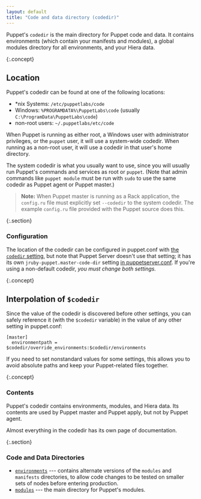 ```yaml
---
layout: default
title: "Code and data directory (codedir)"
---
```


[codedir]: ./configuration.html#codedir
[puppetserver_conf]: {{puppetserver}}/config_file_puppetserver.html

Puppet's `codedir` is the main directory for Puppet code and data. It contains environments (which contain your manifests and modules), a global modules directory for all environments, and your Hiera data.

{:.concept}
## Location

Puppet's codedir can be found at one of the following locations:

* \*nix Systems: `/etc/puppetlabs/code`
* Windows: `%PROGRAMDATA%\PuppetLabs\code` (usually `C:\ProgramData\PuppetLabs\code`)
* non-root users: `~/.puppetlabs/etc/code`

When Puppet is running as either root, a Windows user with administrator privileges, or the `puppet` user, it will use a system-wide codedir. When running as a non-root user, it will use a codedir in that user's home directory.

The system codedir is what you usually want to use, since you will usually run Puppet's commands and services as root or `puppet`. (Note that admin commands like `puppet module` must be run with `sudo` to use the same codedir as Puppet agent or Puppet master.)

> **Note:** When Puppet master is running as a Rack application, the `config.ru` file must explicitly set `--codedir` to the system codedir. The example `config.ru` file provided with the Puppet source does this.

{:.section}
### Configuration

The location of the codedir can be configured in puppet.conf with [the `codedir` setting][codedir], but note that Puppet Server doesn't use that setting; it has its own `jruby-puppet.master-code-dir` setting [in puppetserver.conf][puppetserver_conf]. If you're using a non-default codedir, _you must change both settings._

{:.concept}
## Interpolation of `$codedir`

Since the value of the codedir is discovered before other settings, you can safely reference it (with the `$codedir` variable) in the value of any other setting in puppet.conf:

    [master]
      environmentpath = $codedir/override_environments:$codedir/environments

If you need to set nonstandard values for some settings, this allows you to avoid absolute paths and keep your Puppet-related files together.

{:.concept}
### Contents

Puppet's codedir contains environments, modules, and Hiera data. Its contents are used by Puppet master and Puppet apply, but not by Puppet agent.

Almost everything in the codedir has its own page of documentation.

{:.section}
### Code and Data Directories

* [`environments`](./environments_configuring.html) --- contains alternate versions of the `modules` and `manifests` directories, to allow code changes to be tested on smaller sets of nodes before entering production.
* [`modules`](./dirs_modulepath.html) --- the main directory for Puppet's modules.